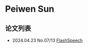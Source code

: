 # Peiwen Sun

## 论文列表

- 2024.04.23 No.07/13 [FlashSpeech](../Models/Diffusion/2024.04.23_FlashSpeech.md)